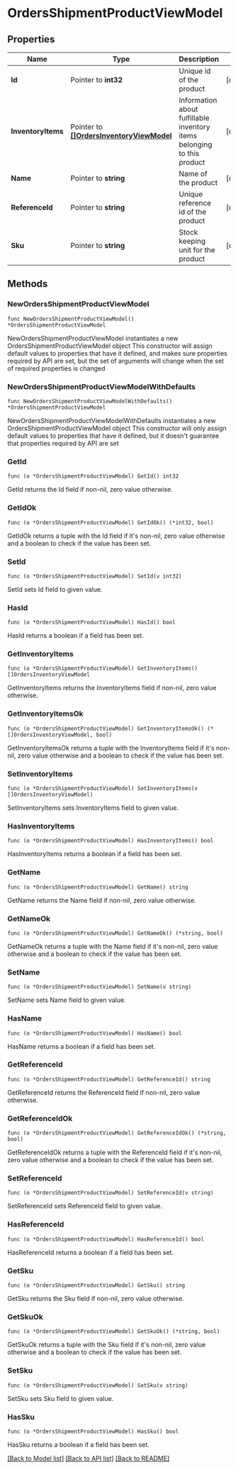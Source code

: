 # OrdersShipmentProductViewModel

## Properties

Name | Type | Description | Notes
------------ | ------------- | ------------- | -------------
**Id** | Pointer to **int32** | Unique id of the product | [optional] 
**InventoryItems** | Pointer to [**[]OrdersInventoryViewModel**](OrdersInventoryViewModel.md) | Information about fulfillable inventory items belonging to this product | [optional] 
**Name** | Pointer to **string** | Name of the product | [optional] 
**ReferenceId** | Pointer to **string** | Unique reference id of the product | [optional] 
**Sku** | Pointer to **string** | Stock keeping unit for the product | [optional] 

## Methods

### NewOrdersShipmentProductViewModel

`func NewOrdersShipmentProductViewModel() *OrdersShipmentProductViewModel`

NewOrdersShipmentProductViewModel instantiates a new OrdersShipmentProductViewModel object
This constructor will assign default values to properties that have it defined,
and makes sure properties required by API are set, but the set of arguments
will change when the set of required properties is changed

### NewOrdersShipmentProductViewModelWithDefaults

`func NewOrdersShipmentProductViewModelWithDefaults() *OrdersShipmentProductViewModel`

NewOrdersShipmentProductViewModelWithDefaults instantiates a new OrdersShipmentProductViewModel object
This constructor will only assign default values to properties that have it defined,
but it doesn't guarantee that properties required by API are set

### GetId

`func (o *OrdersShipmentProductViewModel) GetId() int32`

GetId returns the Id field if non-nil, zero value otherwise.

### GetIdOk

`func (o *OrdersShipmentProductViewModel) GetIdOk() (*int32, bool)`

GetIdOk returns a tuple with the Id field if it's non-nil, zero value otherwise
and a boolean to check if the value has been set.

### SetId

`func (o *OrdersShipmentProductViewModel) SetId(v int32)`

SetId sets Id field to given value.

### HasId

`func (o *OrdersShipmentProductViewModel) HasId() bool`

HasId returns a boolean if a field has been set.

### GetInventoryItems

`func (o *OrdersShipmentProductViewModel) GetInventoryItems() []OrdersInventoryViewModel`

GetInventoryItems returns the InventoryItems field if non-nil, zero value otherwise.

### GetInventoryItemsOk

`func (o *OrdersShipmentProductViewModel) GetInventoryItemsOk() (*[]OrdersInventoryViewModel, bool)`

GetInventoryItemsOk returns a tuple with the InventoryItems field if it's non-nil, zero value otherwise
and a boolean to check if the value has been set.

### SetInventoryItems

`func (o *OrdersShipmentProductViewModel) SetInventoryItems(v []OrdersInventoryViewModel)`

SetInventoryItems sets InventoryItems field to given value.

### HasInventoryItems

`func (o *OrdersShipmentProductViewModel) HasInventoryItems() bool`

HasInventoryItems returns a boolean if a field has been set.

### GetName

`func (o *OrdersShipmentProductViewModel) GetName() string`

GetName returns the Name field if non-nil, zero value otherwise.

### GetNameOk

`func (o *OrdersShipmentProductViewModel) GetNameOk() (*string, bool)`

GetNameOk returns a tuple with the Name field if it's non-nil, zero value otherwise
and a boolean to check if the value has been set.

### SetName

`func (o *OrdersShipmentProductViewModel) SetName(v string)`

SetName sets Name field to given value.

### HasName

`func (o *OrdersShipmentProductViewModel) HasName() bool`

HasName returns a boolean if a field has been set.

### GetReferenceId

`func (o *OrdersShipmentProductViewModel) GetReferenceId() string`

GetReferenceId returns the ReferenceId field if non-nil, zero value otherwise.

### GetReferenceIdOk

`func (o *OrdersShipmentProductViewModel) GetReferenceIdOk() (*string, bool)`

GetReferenceIdOk returns a tuple with the ReferenceId field if it's non-nil, zero value otherwise
and a boolean to check if the value has been set.

### SetReferenceId

`func (o *OrdersShipmentProductViewModel) SetReferenceId(v string)`

SetReferenceId sets ReferenceId field to given value.

### HasReferenceId

`func (o *OrdersShipmentProductViewModel) HasReferenceId() bool`

HasReferenceId returns a boolean if a field has been set.

### GetSku

`func (o *OrdersShipmentProductViewModel) GetSku() string`

GetSku returns the Sku field if non-nil, zero value otherwise.

### GetSkuOk

`func (o *OrdersShipmentProductViewModel) GetSkuOk() (*string, bool)`

GetSkuOk returns a tuple with the Sku field if it's non-nil, zero value otherwise
and a boolean to check if the value has been set.

### SetSku

`func (o *OrdersShipmentProductViewModel) SetSku(v string)`

SetSku sets Sku field to given value.

### HasSku

`func (o *OrdersShipmentProductViewModel) HasSku() bool`

HasSku returns a boolean if a field has been set.


[[Back to Model list]](../README.md#documentation-for-models) [[Back to API list]](../README.md#documentation-for-api-endpoints) [[Back to README]](../README.md)


